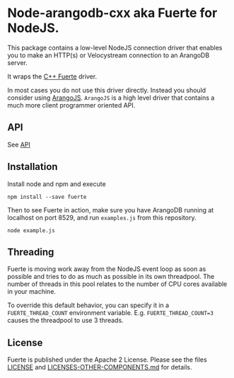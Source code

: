 # Node-arangodb-cxx aka Fuerte for NodeJS.

This package contains a low-level NodeJS connection driver 
that enables you to make an HTTP(s) or Velocystream connection
to an ArangoDB server.

It wraps the [C++ Fuerte](https://github.com/arangodb/fuerte) driver.

In most cases you do not use this driver directly.
Instead you should consider using [ArangoJS](https://github.com/arangodb/arangojs). 
`ArangoJS` is a high level driver that contains a much more client 
programmer oriented API.

## API

See [API](./docs/index.md)

## Installation

Install node and npm and execute

```
npm install --save fuerte
```

Then to see Fuerte in action, make sure you have ArangoDB running at localhost on port 8529, and run `examples.js` from this repository.

```
node example.js
```

## Threading

Fuerte is moving work away from the NodeJS event loop as soon as possible and tries to do as much as possible in
its own threadpool. 
The number of threads in this pool relates to the number of CPU cores available in your machine.

To override this default behavior, you can specify it in a `FUERTE_THREAD_COUNT` environment variable.
E.g. `FUERTE_THREAD_COUNT=3` causes the threadpool to use 3 threads.

## License

Fuerte is published under the Apache 2 License. Please see
the files [LICENSE](LICENSE) and
[LICENSES-OTHER-COMPONENTS.md](LICENSES-OTHER-COMPONENTS.md)
for details.
